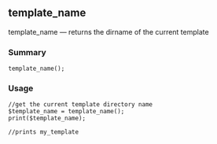 ## template_name

template_name — returns the dirname of the current template

### Summary

    template_name();

### Usage
```
//get the current template directory name
$template_name = template_name();
print($template_name);

//prints my_template
```